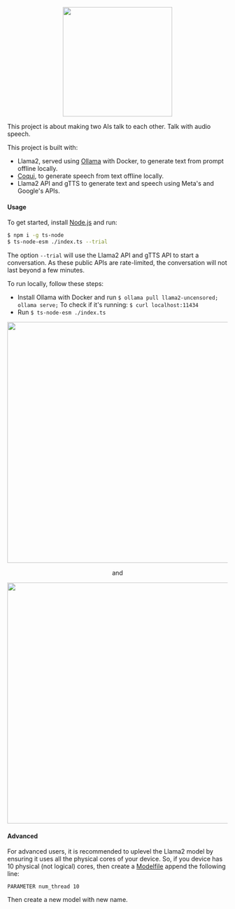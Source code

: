 <p align=center><img height=250 src="https://github.com/midnqp/ai-chats-ai/assets/50658760/37f1ea59-eedd-4592-a1b4-46d2a8927027"></p>

This project is about making two AIs talk to each other. Talk with audio speech.

This project is built with:
- Llama2, served using [Ollama](https://github.com/jmorganca/ollama) with Docker, to generate text from prompt offline locally.
- [Coqui](https://github.com/coqui-ai/TTS), to generate speech from text offline locally.
- Llama2 API and gTTS to generate text and speech using Meta's and Google's APIs.

#### Usage

To get started, install [Node.js](https://nodejs.org/) and run:
```bash
$ npm i -g ts-node
$ ts-node-esm ./index.ts --trial
```
The option `--trial` will use the Llama2 API and gTTS API to start a conversation. As these public APIs are rate-limited, the conversation will not last beyond a few minutes.

To run locally, follow these steps:
- Install Ollama with Docker and run `$ ollama pull llama2-uncensored; ollama serve;` To check if it's running: `$ curl localhost:11434`
- Run `$ ts-node-esm ./index.ts`

<p align=center>
  <img width=550 src="https://github.com/midnqp/ai-chats-ai/assets/50658760/6f60841c-5e39-4a33-a698-a7ae85d1fad2">
</p>
<p align=center>and</p>

<p align=center>
  <a href="https://clipchamp.com/watch/O8nmV1ASAaA"><img width=550 src="https://github.com/midnqp/ai-chats-ai/assets/50658760/ba67b5fa-4b4c-4448-b80e-62c660f1f842"></a>
</p>


#### Advanced

For advanced users, it is recommended to uplevel the Llama2 model by ensuring it uses all the physical cores of your device. So, if you device has 10 physical (not logical) cores, then create a [Modelfile](https://github.com/jmorganca/ollama/blob/main/docs/modelfile.md) append the following line:
```
PARAMETER num_thread 10
```
Then create a new model with new name.



